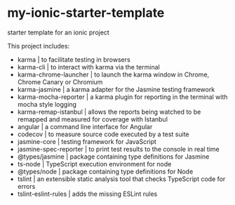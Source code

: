 # my-ionic-starter-template
starter template for an ionic project

This project includes:
  - karma | to facilitate testing in browsers
  - karma-cli | to interact with karma via the terminal
  - karma-chrome-launcher | to launch the karma window in Chrome, Chrome Canary or Chromium
  - karma-jasmine | a karma adapter for the Jasmine testing framework
  - karma-mocha-reporter | a karma plugin for reporting in the terminal with mocha style logging
  - karma-remap-istanbul | allows the reports being watched to be remapped and measured for coverage with Istanbul 
  - angular | a command line interface for Angular
  - codecov | to measure source code executed by a test suite
  - jasmine-core | testing framework for JavaScript
  - jasmine-spec-reporter | to print test results to the console in real time
  - @types/jasmine | package containing type definitions for Jasmine
  - ts-node | TypeScript execution environment for node
  - @types/node | package containing type definitions for Node
  - tslint | an extensible static analysis tool that checks TypeScript code for errors
  - tslint-eslint-rules | adds the missing ESLint rules
